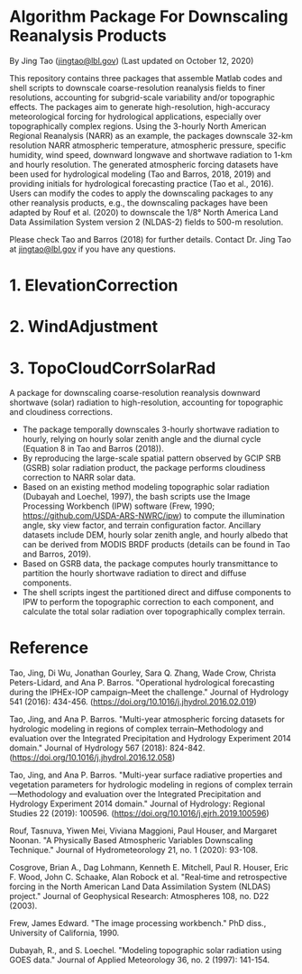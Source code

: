 # Algorithm Package For Downscaling Reanalysis Products
By Jing Tao (jingtao@lbl.gov)
(Last updated on October 12, 2020)

This repository contains three packages that assemble Matlab codes and shell scripts to downscale coarse-resolution reanalysis fields to finer resolutions, accounting for subgrid-scale variability and/or topographic effects. The packages aim to generate high-resolution, high-accuracy meteorological forcing for hydrological applications, especially over topographically complex regions. Using the 3-hourly North American Regional Reanalysis (NARR) as an example, the packages downscale 32-km resolution NARR atmospheric temperature, atmospheric pressure, specific humidity, wind speed, downward longwave and shortwave radiation to 1-km and hourly resolution. The generated atmospheric forcing datasets have been used for hydrological modeling (Tao and Barros, 2018, 2019) and providing initials for hydrological forecasting practice (Tao et al., 2016). Users can modify the codes to apply the downscaling packages to any other reanalysis products, e.g., the downscaling packages have been adapted by Rouf et al. (2020) to downscale the 1/8° North America Land Data Assimilation System version 2 (NLDAS-2) fields to 500-m resolution.

Please check Tao and Barros (2018) for further details. Contact Dr. Jing Tao at jingtao@lbl.gov if you have any questions. 

# 1. ElevationCorrection


# 2. WindAdjustment


# 3. TopoCloudCorrSolarRad 
A package for downscaling coarse-resolution reanalysis downward shortwave (solar) radiation to high-resolution, accounting for topographic and cloudiness corrections.
-	The package temporally downscales 3-hourly shortwave radiation to hourly, relying on hourly solar zenith angle and the diurnal cycle (Equation 8 in Tao and Barros (2018)).
-	By reproducing the large-scale spatial pattern observed by GCIP SRB (GSRB) solar radiation product, the package performs cloudiness correction to NARR solar data.
-	Based on an existing method modeling topographic solar radiation (Dubayah and Loechel, 1997), the bash scripts use the Image Processing Workbench (IPW) software (Frew, 1990; https://github.com/USDA-ARS-NWRC/ipw) to compute the illumination angle, sky view factor, and terrain configuration factor. Ancillary datasets include DEM, hourly solar zenith angle, and hourly albedo that can be derived from MODIS BRDF products (details can be found in Tao and Barros, 2019). 
-	Based on GSRB data, the package computes hourly transmittance to partition the hourly shortwave radiation to direct and diffuse components. 
-	The shell scripts ingest the partitioned direct and diffuse components to IPW to perform the topographic correction to each component, and calculate the total solar radiation over topographically complex terrain.

# Reference 

Tao, Jing, Di Wu, Jonathan Gourley, Sara Q. Zhang, Wade Crow, Christa Peters-Lidard, and Ana P. Barros. "Operational hydrological forecasting during the IPHEx-IOP campaign–Meet the challenge." Journal of Hydrology 541 (2016): 434-456. (https://doi.org/10.1016/j.jhydrol.2016.02.019)

Tao, Jing, and Ana P. Barros. "Multi-year atmospheric forcing datasets for hydrologic modeling in regions of complex terrain–Methodology and evaluation over the Integrated Precipitation and Hydrology Experiment 2014 domain." Journal of Hydrology 567 (2018): 824-842. (https://doi.org/10.1016/j.jhydrol.2016.12.058)

Tao, Jing, and Ana P. Barros. "Multi-year surface radiative properties and vegetation parameters for hydrologic modeling in regions of complex terrain—Methodology and evaluation over the Integrated Precipitation and Hydrology Experiment 2014 domain." Journal of Hydrology: Regional Studies 22 (2019): 100596. (https://doi.org/10.1016/j.ejrh.2019.100596)

Rouf, Tasnuva, Yiwen Mei, Viviana Maggioni, Paul Houser, and Margaret Noonan. "A Physically Based Atmospheric Variables Downscaling Technique." Journal of Hydrometeorology 21, no. 1 (2020): 93-108.

Cosgrove, Brian A., Dag Lohmann, Kenneth E. Mitchell, Paul R. Houser, Eric F. Wood, John C. Schaake, Alan Robock et al. "Real‐time and retrospective forcing in the North American Land Data Assimilation System (NLDAS) project." Journal of Geophysical Research: Atmospheres 108, no. D22 (2003).

Frew, James Edward. "The image processing workbench." PhD diss., University of California, 1990.

Dubayah, R., and S. Loechel. "Modeling topographic solar radiation using GOES data." Journal of Applied Meteorology 36, no. 2 (1997): 141-154.

